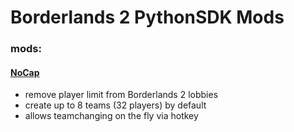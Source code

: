 # Borderlands 2 PythonSDK Mods

### mods:
#### [NoCap](./NoCap/)   
 - remove player limit from Borderlands 2 lobbies
 - create up to 8 teams (32 players) by default
 - allows teamchanging on the fly via hotkey

